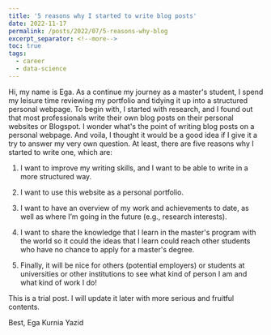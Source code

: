 ```yaml
---
title: '5 reasons why I started to write blog posts'
date: 2022-11-17
permalink: /posts/2022/07/5-reasons-why-blog
excerpt_separator: <!--more-->
toc: true
tags:
  - career
  - data-science
---
```


Hi, my name is Ega. As a continue my journey as a master's student, I spend my leisure time reviewing my portfolio and tidying it up into a structured personal webpage. To begin with, I started with research, and I found out that most professionals write their own blog posts on their personal websites or Blogspot. I wonder what's the point of writing blog posts on a personal webpage. And voila, I thought it would be a good idea if I give it a try to answer my very own question. At least, there are five reasons why I started to write one, which are:
<!--more-->

1. I want to improve my writing skills, and I want to be able to write in a more structured way.

2. I want to use this website as a personal portfolio.

3. I want to have an overview of my work and achievements to date, as well as where I’m going in the future (e.g., research interests).

4. I want to share the knowledge that I learn in the master's program with the world so it could the ideas that I learn could reach other students who have no chance to apply for a master's degree.

5. Finally, it will be nice for others (potential employers) or students at universities or other institutions to see what kind of person I am and what kind of work I do!

This is a trial post. I will update it later with more serious and fruitful contents.

Best,
Ega Kurnia Yazid

